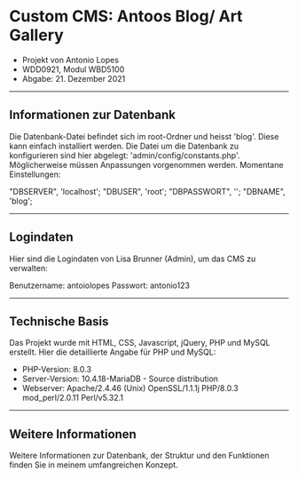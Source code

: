 # Custom CMS: Antoos Blog/ Art Gallery
- Projekt von Antonio Lopes
- WDD0921, Modul WBD5100
- Abgabe: 21. Dezember 2021

---
## Informationen zur Datenbank
Die Datenbank-Datei befindet sich im root-Ordner und heisst 'blog'. Diese kann einfach installiert werden.
Die Datei um die Datenbank zu konfigurieren sind hier abgelegt: 'admin/config/constants.php'. Möglicherweise müssen Anpassungen vorgenommen werden. Momentane Einstellungen:


"DBSERVER", 'localhost';
"DBUSER", 'root';
"DBPASSWORT", '';
"DBNAME", 'blog';

---
## Logindaten
Hier sind die Logindaten von Lisa Brunner (Admin), um das CMS zu verwalten:

Benutzername: antoiolopes
Passwort: antonio123

---
## Technische Basis
Das Projekt wurde mit HTML, CSS, Javascript, jQuery, PHP und MySQL erstellt. Hier die detaillierte Angabe für PHP und MySQL:
- PHP-Version: 8.0.3
- Server-Version: 10.4.18-MariaDB - Source distribution
- Webserver: Apache/2.4.46 (Unix) OpenSSL/1.1.1j PHP/8.0.3 mod_perl/2.0.11 Perl/v5.32.1
---
## Weitere Informationen
Weitere Informationen zur Datenbank, der Struktur und den Funktionen finden Sie in meinem umfangreichen Konzept.